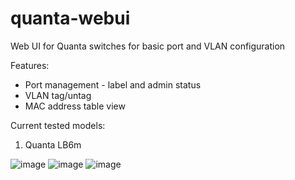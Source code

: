 # quanta-webui
Web UI for Quanta switches for basic port and VLAN configuration

Features:
- Port management - label and admin status
- VLAN tag/untag
- MAC address table view

Current tested models:
1. Quanta LB6m


![image](https://s27.postimg.org/72zia85tr/main.png)
![image](https://s27.postimg.org/9lpsongxr/vlan.png)
![image](https://s27.postimg.org/kvdx5uwlb/mac.png)
